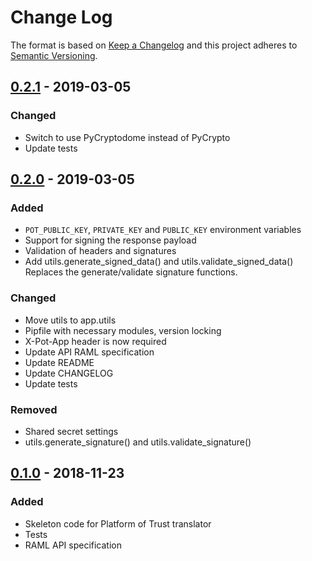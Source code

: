 # Change Log

The format is based on [Keep a Changelog](http://keepachangelog.com/) and this 
project adheres to [Semantic Versioning](http://semver.org/).

## [0.2.1] - 2019-03-05
### Changed
- Switch to use PyCryptodome instead of PyCrypto
- Update tests

## [0.2.0] - 2019-03-05
### Added
- `POT_PUBLIC_KEY`, `PRIVATE_KEY` and `PUBLIC_KEY` environment variables
- Support for signing the response payload
- Validation of headers and signatures
- Add utils.generate_signed_data() and utils.validate_signed_data()
Replaces the generate/validate signature functions.

### Changed
- Move utils to app.utils
- Pipfile with necessary modules, version locking
- X-Pot-App header is now required
- Update API RAML specification
- Update README
- Update CHANGELOG
- Update tests

### Removed
- Shared secret settings
- utils.generate_signature() and utils.validate_signature()

## [0.1.0] - 2018-11-23
### Added
- Skeleton code for Platform of Trust translator
- Tests
- RAML API specification

[Unreleased]: https://github.com/PlatformOfTrust/translator-skeleton-python/compare/0.2.1...HEAD
[0.2.1]: https://github.com/PlatformOfTrust/translator-skeleton-python/tree/0.2.0...0.2.1
[0.2.0]: https://github.com/PlatformOfTrust/translator-skeleton-python/tree/0.1.0...0.2.0
[0.1.0]: https://github.com/PlatformOfTrust/translator-skeleton-python/tree/0.1.0